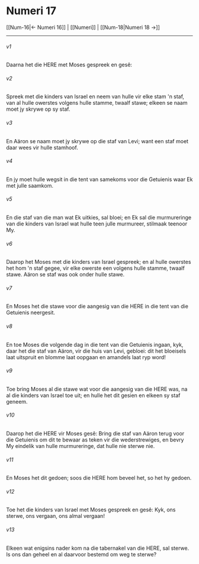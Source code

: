 # Numeri 17

[[Num-16|← Numeri 16]] | [[Numeri]] | [[Num-18|Numeri 18 →]]
***

###### v1
Daarna het die HERE met Moses gespreek en gesê: 
###### v2
Spreek met die kinders van Israel en neem van hulle vir elke stam 'n staf, van al hulle owerstes volgens hulle stamme, twaalf stawe; elkeen se naam moet jy skrywe op sy staf. 
###### v3
En Aäron se naam moet jy skrywe op die staf van Levi; want een staf moet daar wees vir hulle stamhoof. 
###### v4
En jy moet hulle wegsit in die tent van samekoms voor die Getuienis waar Ek met julle saamkom. 
###### v5
En die staf van die man wat Ek uitkies, sal bloei; en Ek sal die murmureringe van die kinders van Israel wat hulle teen julle murmureer, stilmaak teenoor My. 
###### v6
Daarop het Moses met die kinders van Israel gespreek; en al hulle owerstes het hom 'n staf gegee, vir elke owerste een volgens hulle stamme, twaalf stawe. Aäron se staf was ook onder hulle stawe. 
###### v7
En Moses het die stawe voor die aangesig van die HERE in die tent van die Getuienis neergesit. 
###### v8
En toe Moses die volgende dag in die tent van die Getuienis ingaan, kyk, daar het die staf van Aäron, vir die huis van Levi, gebloei: dit het bloeisels laat uitspruit en blomme laat oopgaan en amandels laat ryp word! 
###### v9
Toe bring Moses al die stawe wat voor die aangesig van die HERE was, na al die kinders van Israel toe uit; en hulle het dit gesien en elkeen sy staf geneem. 
###### v10
Daarop het die HERE vir Moses gesê: Bring die staf van Aäron terug voor die Getuienis om dit te bewaar as teken vir die wederstrewiges, en bevry My eindelik van hulle murmureringe, dat hulle nie sterwe nie. 
###### v11
En Moses het dit gedoen; soos die HERE hom beveel het, so het hy gedoen. 
###### v12
Toe het die kinders van Israel met Moses gespreek en gesê: Kyk, ons sterwe, ons vergaan, ons almal vergaan! 
###### v13
Elkeen wat enigsins nader kom na die tabernakel van die HERE, sal sterwe. Is ons dan geheel en al daarvoor bestemd om weg te sterwe? 
